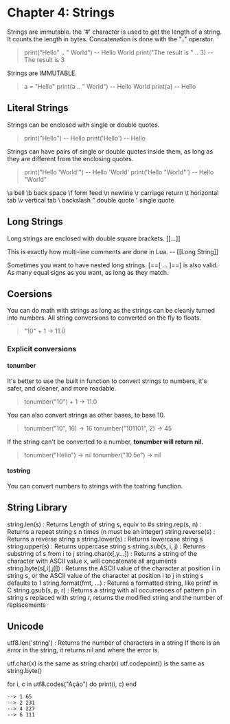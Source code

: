 # Chapter 4: Strings

Strings are immutable.
the '#' character is used to get the length of a string.
It counts the length in bytes.
Concatenation is done with the ".." operator.

> print("Hello" .. " World") -- Hello World
> print("The result is " .. 3) -- The result is 3

Strings are IMMUTABLE.

> a = "Hello"
> print(a .. " World") -- Hello World
> print(a) -- Hello

## Literal Strings

Strings can be enclosed with single or double quotes.

> print("Hello") -- Hello
> print('Hello') -- Hello

Strings can have pairs of single or double quotes inside them,
as long as they are different from the enclosing quotes.

> print("Hello 'World'") -- Hello 'World'
> print('Hello "World"') -- Hello "World"

\a bell
\b back space
\f form feed
\n newline
\r carriage return
\t horizontal tab
\v vertical tab
\\ backslash
\" double quote
\' single quote

## Long Strings

Long strings are enclosed with double square brackets.
[[...]]

This is exactly how multi-line comments are done in Lua.
-- [[Long String]]

Sometimes you want to have nested long strings.
[==[ ... ]==] is also valid. As many equal signs as you want, as long as they match.

## Coersions

You can do math with strings as long as the strings can be cleanly turned into numbers.
All string conversions to converted on the fly to floats.

> "10" + 1 -> 11.0

### Explicit conversions

#### tonumber

It's better to use the built in function to convert strings to numbers, it's
safer, and cleaner, and more readable.

> tonumber("10") + 1 -> 11.0

You can also convert strings as other bases, to base 10.

> tonumber("10", 16) -> 16
> tonumber("101101", 2) -> 45

If the string can't be converted to a number, **tonumber will return nil.**

> tonumber("Hello") -> nil
> tonumber("10.5e") -> nil

#### tostring

You can convert numbers to strings with the tostring function.

## String Library

string.len(s) : Returns Length of string s, equiv to #s
string.rep(s, n) : Returns a repeat string s n times (n must be an integer)
string.reverse(s) : Returns a reverse string s
string.lower(s) : Returns lowercase string s
string.upper(s) : Returns uppercase string s
string.sub(s, i, j) : Returns substring of s from i to j
string.char(x[,y...]) : Returns a string of the character with ASCII value x, will concatenate all arguments
string.byte(s[,i[,j]]) : Returns the ASCII value of the character at position i in string s, or the ASCII value of the character at position i to j in string s defaults to 1
string.format(fmt, ...) : Returns a formatted string, like printf in C
string.gsub(s, p, r) : Returns a string with all occurrences of pattern p in string s replaced with string r, returns the modified string and the number of replacements

## Unicode

utf8.len('string') : Returns the number of characters in a string
If there is an error in the string, it returns nil and where the error is.

utf.char(x) is the same as string.char(x)
utf.codepoint() is the same as string.byte()

for i, c in utf8.codes("Ação") do
    print(i, c)
end

    --> 1 65
    --> 2 231
    --> 4 227
    --> 6 111


